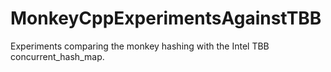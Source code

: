 # MonkeyCppExperimentsAgainstTBB
Experiments comparing the monkey hashing with the Intel TBB concurrent_hash_map.
